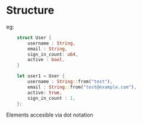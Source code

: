 # Structure

eg:
``` rust
	struct User {
		username : String,
		email : String,
		sign_in_count: u64,
		active : bool,
	}
```
```rust
	let user1 = User {
		username : String::from("test"),
		email : String::from("test@example.com"),
		active: true,
		sign_in_count : 1,
	};
```
Elements accesible via dot notation

